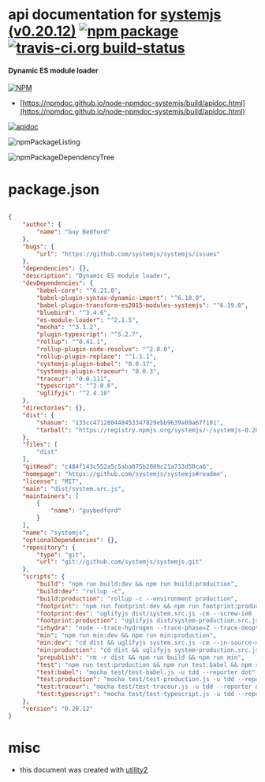 # api documentation for  [systemjs (v0.20.12)](https://github.com/systemjs/systemjs#readme)  [![npm package](https://img.shields.io/npm/v/npmdoc-systemjs.svg?style=flat-square)](https://www.npmjs.org/package/npmdoc-systemjs) [![travis-ci.org build-status](https://api.travis-ci.org/npmdoc/node-npmdoc-systemjs.svg)](https://travis-ci.org/npmdoc/node-npmdoc-systemjs)
#### Dynamic ES module loader

[![NPM](https://nodei.co/npm/systemjs.png?downloads=true&downloadRank=true&stars=true)](https://www.npmjs.com/package/systemjs)

- [https://npmdoc.github.io/node-npmdoc-systemjs/build/apidoc.html](https://npmdoc.github.io/node-npmdoc-systemjs/build/apidoc.html)

[![apidoc](https://npmdoc.github.io/node-npmdoc-systemjs/build/screenCapture.buildCi.browser.%252Ftmp%252Fbuild%252Fapidoc.html.png)](https://npmdoc.github.io/node-npmdoc-systemjs/build/apidoc.html)

![npmPackageListing](https://npmdoc.github.io/node-npmdoc-systemjs/build/screenCapture.npmPackageListing.svg)

![npmPackageDependencyTree](https://npmdoc.github.io/node-npmdoc-systemjs/build/screenCapture.npmPackageDependencyTree.svg)



# package.json

```json

{
    "author": {
        "name": "Guy Bedford"
    },
    "bugs": {
        "url": "https://github.com/systemjs/systemjs/issues"
    },
    "dependencies": {},
    "description": "Dynamic ES module loader",
    "devDependencies": {
        "babel-core": "^6.21.0",
        "babel-plugin-syntax-dynamic-import": "^6.18.0",
        "babel-plugin-transform-es2015-modules-systemjs": "^6.19.0",
        "bluebird": "^3.4.6",
        "es-module-loader": "^2.1.5",
        "mocha": "^3.1.2",
        "plugin-typescript": "^5.2.7",
        "rollup": "^0.41.1",
        "rollup-plugin-node-resolve": "^2.0.0",
        "rollup-plugin-replace": "^1.1.1",
        "systemjs-plugin-babel": "0.0.17",
        "systemjs-plugin-traceur": "0.0.3",
        "traceur": "0.0.111",
        "typescript": "^2.0.6",
        "uglifyjs": "^2.4.10"
    },
    "directories": {},
    "dist": {
        "shasum": "135cc471280448453347829ebb9639a09a67f101",
        "tarball": "https://registry.npmjs.org/systemjs/-/systemjs-0.20.12.tgz"
    },
    "files": [
        "dist"
    ],
    "gitHead": "c484f143c552a5c5aba875b2089c21a733d50ca6",
    "homepage": "https://github.com/systemjs/systemjs#readme",
    "license": "MIT",
    "main": "dist/system.src.js",
    "maintainers": [
        {
            "name": "guybedford"
        }
    ],
    "name": "systemjs",
    "optionalDependencies": {},
    "repository": {
        "type": "git",
        "url": "git://github.com/systemjs/systemjs.git"
    },
    "scripts": {
        "build": "npm run build:dev && npm run build:production",
        "build:dev": "rollup -c",
        "build:production": "rollup -c --environment production",
        "footprint": "npm run footprint:dev && npm run footprint:production",
        "footprint:dev": "uglifyjs dist/system.src.js -cm --screw-ie8 | gzip -9f | wc -c",
        "footprint:production": "uglifyjs dist/system-production.src.js -cm --screw-ie8 | gzip -9f | wc -c",
        "irhydra": "node --trace-hydrogen --trace-phase=Z --trace-deopt --code-comments --hydrogen-track-positions --redirect-code-traces --redirect-code-traces-to=code.asm --print-opt-code --trace_hydrogen_file=hydrogen.cfg irhydra/load.js",
        "min": "npm run min:dev && npm run min:production",
        "min:dev": "cd dist && uglifyjs system.src.js -cm --in-source-map system.src.js.map --source-map system.js.map --screw-ie8 --comments '/SystemJS v/' > system.js",
        "min:production": "cd dist && uglifyjs system-production.src.js -cm --in-source-map system-production.src.js.map --source-map system-production.js.map --screw-ie8 --comments '/SystemJS v/' > system-production.js",
        "prepublish": "rm -r dist && npm run build && npm run min",
        "test": "npm run test:production && npm run test:babel && npm run test:traceur && npm run test:typescript",
        "test:babel": "mocha test/test-babel.js -u tdd --reporter dot",
        "test:production": "mocha test/test-production.js -u tdd --reporter dot",
        "test:traceur": "mocha test/test-traceur.js -u tdd --reporter dot",
        "test:typescript": "mocha test/test-typescript.js -u tdd --reporter dot"
    },
    "version": "0.20.12"
}
```



# misc
- this document was created with [utility2](https://github.com/kaizhu256/node-utility2)
